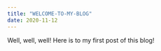 ```yaml
---
title: "WELCOME-TO-MY-BLOG"
date: 2020-11-12
---
```


Well, well, well! Here is to my first post of this blog!
